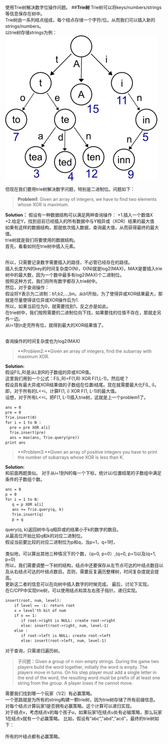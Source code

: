 使用Trie树解决数字位操作问题。
##**Trie树**
Trie树可以将keys/numbers/strings等信息保存在树中。  
Trie树由一系列结点组成，每个结点存储一个字符/位。从而我们可以插入新的strings/numbers。  
以trie树存储strings为例：    
![trie树](trie-example.png)  

但现在我们要用trie树解决数字问题，特别是二进制位。问题如下：  

>**Problem1**: Given an array of integers, we have to find two elements whose XOR is maximum.  

**Solution：**
假设有一种数据结构可以满足两种查询操作：
+1.插入一个数值X  
+2.给定Y，找到目前已经插入的所有数据中与Y相异或（XOR）结果的最大值    
 如果有这样的数据结构，那就依次插入数据，查询最大值，从而获得最终的最大值。  
 trie树就是我们将要使用的数据结构。  
 首先，看看如何在trie树中插入元素。  
 ![]()
 
 所以，只需要记录数字需要插入的路径，不必管已经存在的路径。  
 插入长度为N的key的时间复杂度O(N)，O(N)就是log2(MAX)，MAX是要插入trie树中的最大数，因为一个数中最多有log2(MAX)个二进制位。  
 按照这种方式，我们将所有数字都存入trie树中。  
 然后，对于查询操作：  
 假设将Y表示为二进制：b1,b2,...,bn。从b1开始，为了使得异或XOR结果最大，那就是尽量使得该位异或XOR操作后为1.  
 所以，如果当前位为0，就需要找到1，反之亦是如此。  
 在trie树中，我们按照需要的二进制位向下找，如果要找的位值不存在，那就走另外一边。  
 从i=1到n走完所有位，就得到最大的XOR结果值了。  
 ![]()  
 
 查询操作的时间复杂度也为log2(MAX)  
 
 >**Problem2:**Given an array of integers, find the subarray with maximum XOR.   
 
 **Solution:**  
 假设F(L,R)是从L到R的子数组的异或XOR值。  
 这里我们用到一个公式：F(L,R)=F(1,R) XOR F(1,L-1)。然后呢？  
 假设具有最大异或XOR结果值的子数组在位置i结尾。现在就需要最大化F(L, i)。即，对于所有的L<=i，计算F(1, i) XOR F(1, L-1)的最大值。  
 设想，对于所有L<=i，把F(1, L-1)插入trie树，这就是上一个problem1了。
 ```
 ans = 0
 pre = 0
 Trie.insert(0)
 for i = 1 to N :
   pre = pre XOR a[i]
   Trie.insert(pre)
   ans = max(ans, Trie.query(pre))
 print ans
 ```  
 >**Problem3:**Given an array of positive integers you have to print the number of subarrays whose XOR is less than K.  
 
 **Solution:**  
 和前面两题类似。 
 对于从i=1到N的每一个下标，统计以i位置结尾的子数组中满足条件的子数组个数。
 ```
 ans = 0
 p = 0
 for i = 1 to N:
    q = p XOR a[i]
    ans += Trie.query(q, k)
    Trie.insert(q)
    p = q
```  
query(q, k)返回树中与q相异或的结果小于k的数字的数目。  
从最高位开始比较q和k的对应二进制位。  
假设当前要比较的对应二进制位为p和q，当p=1，q=1时，  
![]()  
类似地，可以算出其他三种情况下的个数，（q=0, p=0）,(q=0, p=1)以及(q=1, p=0)  
所以，我们需要调整一下树的结构，结点中还要保存从左节点可达的叶结点数目以及从右结点可达的叶结点数目。否则，需要反复遍历整棵树，时间复杂度就会提高。  
更新这二者的信息可以在向树中插入数字的时候完成。 
最后，讨论下实现。  
在C/CPP中实现trie树，可以使用结点和其左右孩子指针。递归实现。  
```
insert(root, num, level):
    if level == -1: return root
    x = level'th bit of num
    if x == 1:
       if root->right is NULL: create root->right
       else: insert(root->right, num, level-1)
    else :
       if root->left is NULL: create root->left
       else: insert(root->left, num, level-1)
 ```
 对于查询，只需递归遍历树。  
 >子问题：Given a group of n non-empty strings. During the game two players build the word together, initially the word is empty. The players move in turns. On his step player must add a single letter in the end of the word, the resulting word must be prefix of at least one string from the group. A player loses if he cannot move.    
 
 需要我们找到哪一个玩家（1/2）有必赢策略。  
 一个思路就是为所有的string构建一颗trie树，因为trie树存储了所有前缀信息。  
 对每个结点计算玩家1是否拥有必赢策略。这个计算可以递归实现。  
 对于结点v，考虑结点v的每个孩子u，如果玩家1在结点u处有必输策略，那么玩家1在结点v就有一个必赢策略。
 比如，假设有“abc”,"abd","acd"，最终的trie树如下：  
 ![]()   
 所有的叶结点都有必赢策略。
